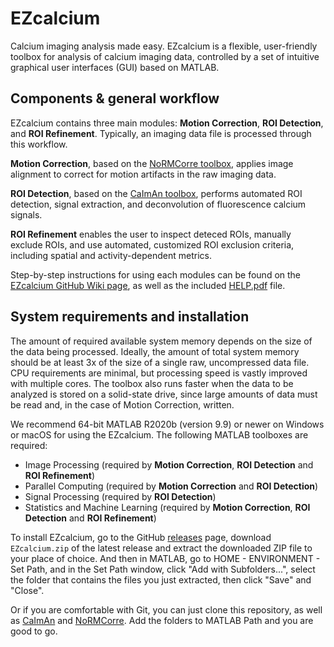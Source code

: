 # EZcalcium
Calcium imaging analysis made easy. EZcalcium is a flexible, user-friendly toolbox for analysis of calcium imaging data, controlled by a set of intuitive graphical user interfaces (GUI) based on MATLAB.

## Components & general workflow

EZcalcium contains three main modules: **Motion Correction**, **ROI Detection**, and **ROI Refinement**. Typically, an imaging data file is processed through this workflow.

**Motion Correction**, based on the [NoRMCorre toolbox](https://github.com/porteralab/NoRMCorre), applies image alignment to correct for motion artifacts in the raw imaging data.

**ROI Detection**, based on the [CaImAn toolbox](https://github.com/porteralab/CaImAn-MATLAB), performs automated ROI detection, signal extraction, and deconvolution of fluorescence calcium signals.

**ROI Refinement** enables the user to inspect deteced ROIs, manually exclude ROIs, and use automated, customized ROI exclusion criteria, including spatial and activity-dependent metrics.

Step-by-step instructions for using each modules can be found on the [EZcalcium GitHub Wiki page](https://github.com/porteralab/EZcalcium/wiki), as well as the included [HELP.pdf](https://github.com/porteralab/EZcalcium/blob/master/HELP.pdf) file.

## System requirements and installation

The amount of required available system memory depends on the size of the data being processed. Ideally, the amount of total system memory should be at least 3x of the size of a single raw, uncompressed data file. CPU requirements are minimal, but processing speed is vastly improved with multiple cores. The toolbox also runs faster when the data to be analyzed is stored on a solid-state drive, since large amounts of data must be read and, in the case of Motion Correction, written.

We recommend 64-bit MATLAB R2020b (version 9.9) or newer on Windows or macOS for using the EZcalcium. The following MATLAB toolboxes are required:

* Image Processing (required by **Motion Correction**, **ROI Detection** and **ROI Refinement**)
* Parallel Computing (required by **Motion Correction** and **ROI Detection**)
* Signal Processing (required by **ROI Detection**)
* Statistics and Machine Learning (required by **Motion Correction**, **ROI Detection** and **ROI Refinement**)

To install EZcalcium, go to the GitHub [releases](https://github.com/porteralab/EZcalcium/releases) page, download `EZcalcium.zip` of the latest release and extract the downloaded ZIP file to your place of choice. And then in MATLAB, go to HOME - ENVIRONMENT - Set Path, and in the Set Path window, click "Add with Subfolders...", select the folder that contains the files you just extracted, then click "Save" and "Close".

Or if you are comfortable with Git, you can just clone this repository, as well as [CaImAn](https://github.com/porteralab/CaImAn-MATLAB) and [NoRMCorre](https://github.com/porteralab/NoRMCorre). Add the folders to MATLAB Path and you are good to go.
